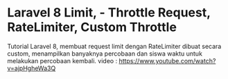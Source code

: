 # Laravel 8 Limit, - Throttle Request, RateLimiter, Custom Throttle
Tutorial Laravel 8, membuat request limit dengan RateLimiter dibuat secara custom, menampilkan banyaknya percobaan dan siswa waktu untuk melakukan percobaan kembali.
video : https://www.youtube.com/watch?v=ajpHgheWa3Q
